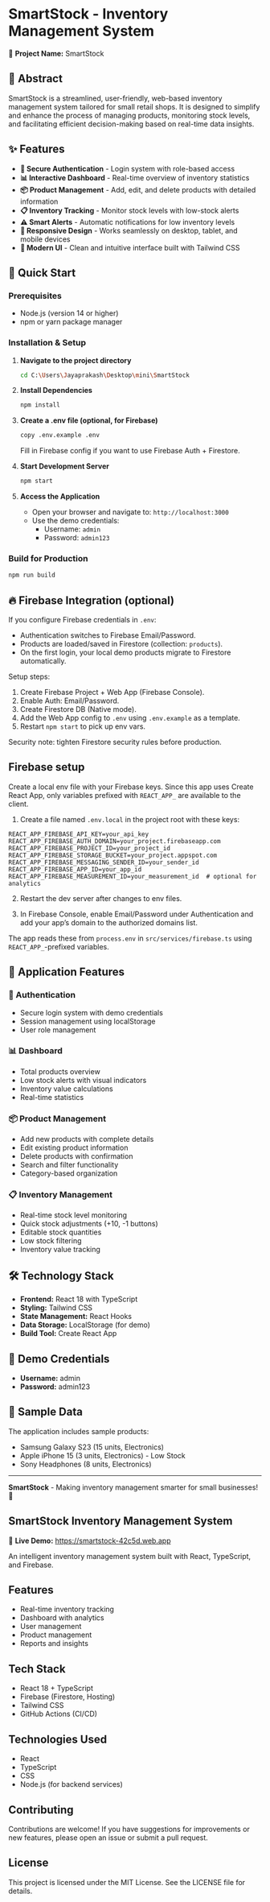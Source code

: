 # SmartStock - Inventory Management System

🎯 **Project Name:** SmartStock

## 📄 Abstract

SmartStock is a streamlined, user-friendly, web-based inventory management system tailored for small retail shops. It is designed to simplify and enhance the process of managing products, monitoring stock levels, and facilitating efficient decision-making based on real-time data insights.

## ✨ Features

- **🔐 Secure Authentication** - Login system with role-based access
- **📊 Interactive Dashboard** - Real-time overview of inventory statistics
- **📦 Product Management** - Add, edit, and delete products with detailed information
- **📋 Inventory Tracking** - Monitor stock levels with low-stock alerts
- **⚠️ Smart Alerts** - Automatic notifications for low inventory levels
- **📱 Responsive Design** - Works seamlessly on desktop, tablet, and mobile devices
- **🎨 Modern UI** - Clean and intuitive interface built with Tailwind CSS

## 🚀 Quick Start

### Prerequisites
- Node.js (version 14 or higher)
- npm or yarn package manager

### Installation & Setup

1. **Navigate to the project directory**
   ```bash
   cd C:\Users\Jayaprakash\Desktop\mini\SmartStock
   ```

2. **Install Dependencies**
   ```bash
   npm install
   ```

3. **Create a .env file (optional, for Firebase)**
   ```bash
   copy .env.example .env
   ```
   Fill in Firebase config if you want to use Firebase Auth + Firestore.

4. **Start Development Server**
   ```bash
   npm start
   ```

4. **Access the Application**
   - Open your browser and navigate to: `http://localhost:3000`
   - Use the demo credentials:
     - Username: `admin`
     - Password: `admin123`

### Build for Production
```bash
npm run build
```

## 🔥 Firebase Integration (optional)

If you configure Firebase credentials in `.env`:

- Authentication switches to Firebase Email/Password.
- Products are loaded/saved in Firestore (collection: `products`).
- On the first login, your local demo products migrate to Firestore automatically.

Setup steps:

1. Create Firebase Project + Web App (Firebase Console).
2. Enable Auth: Email/Password.
3. Create Firestore DB (Native mode).
4. Add the Web App config to `.env` using `.env.example` as a template.
5. Restart `npm start` to pick up env vars.

Security note: tighten Firestore security rules before production.

## Firebase setup

Create a local env file with your Firebase keys. Since this app uses Create React App, only variables prefixed with `REACT_APP_` are available to the client.

1) Create a file named `.env.local` in the project root with these keys:

```
REACT_APP_FIREBASE_API_KEY=your_api_key
REACT_APP_FIREBASE_AUTH_DOMAIN=your_project.firebaseapp.com
REACT_APP_FIREBASE_PROJECT_ID=your_project_id
REACT_APP_FIREBASE_STORAGE_BUCKET=your_project.appspot.com
REACT_APP_FIREBASE_MESSAGING_SENDER_ID=your_sender_id
REACT_APP_FIREBASE_APP_ID=your_app_id
REACT_APP_FIREBASE_MEASUREMENT_ID=your_measurement_id  # optional for analytics
```

2) Restart the dev server after changes to env files.

3) In Firebase Console, enable Email/Password under Authentication and add your app’s domain to the authorized domains list.

The app reads these from `process.env` in `src/services/firebase.ts` using `REACT_APP_`-prefixed variables.

## 📱 Application Features

### 🔐 Authentication
- Secure login system with demo credentials
- Session management using localStorage
- User role management

### 📊 Dashboard
- Total products overview
- Low stock alerts with visual indicators
- Inventory value calculations
- Real-time statistics

### 📦 Product Management
- Add new products with complete details
- Edit existing product information
- Delete products with confirmation
- Search and filter functionality
- Category-based organization

### 📋 Inventory Management
- Real-time stock level monitoring
- Quick stock adjustments (+10, -1 buttons)
- Editable stock quantities
- Low stock filtering
- Inventory value tracking

## 🛠️ Technology Stack

- **Frontend:** React 18 with TypeScript
- **Styling:** Tailwind CSS
- **State Management:** React Hooks
- **Data Storage:** LocalStorage (for demo)
- **Build Tool:** Create React App

## 🎯 Demo Credentials

- **Username:** admin
- **Password:** admin123

## 📝 Sample Data

The application includes sample products:
- Samsung Galaxy S23 (15 units, Electronics)
- Apple iPhone 15 (3 units, Electronics) - Low Stock
- Sony Headphones (8 units, Electronics)

---

**SmartStock** - Making inventory management smarter for small businesses! 🚀

## SmartStock Inventory Management System

🚀 **Live Demo:** https://smartstock-42c5d.web.app

An intelligent inventory management system built with React, TypeScript, and Firebase.

## Features
- Real-time inventory tracking
- Dashboard with analytics
- User management
- Product management
- Reports and insights

## Tech Stack
- React 18 + TypeScript
- Firebase (Firestore, Hosting)
- Tailwind CSS
- GitHub Actions (CI/CD)

## Technologies Used

- React
- TypeScript
- CSS
- Node.js (for backend services)

## Contributing

Contributions are welcome! If you have suggestions for improvements or new features, please open an issue or submit a pull request.

## License

This project is licensed under the MIT License. See the LICENSE file for details.